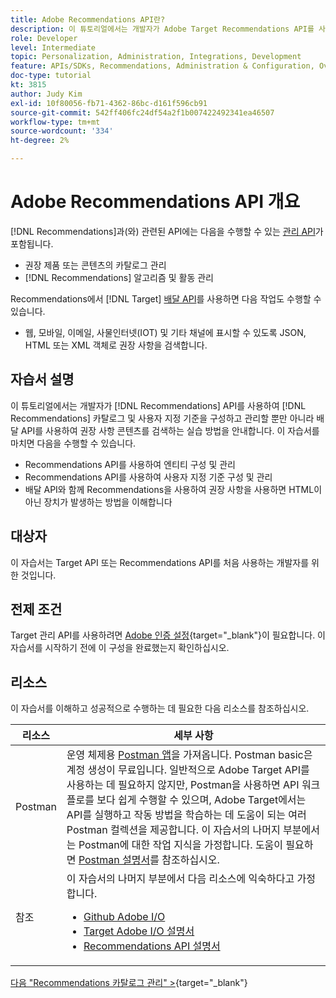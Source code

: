 ```yaml
---
title: Adobe Recommendations API란?
description: 이 튜토리얼에서는 개발자가 Adobe Target Recommendations API를 사용하여 Recommendations 카탈로그 및 사용자 지정 기준을 구성 및 관리하고 배달 API를 사용하여 권장 사항 콘텐츠를 검색하는 실습법을 안내합니다.
role: Developer
level: Intermediate
topic: Personalization, Administration, Integrations, Development
feature: APIs/SDKs, Recommendations, Administration & Configuration, Overview
doc-type: tutorial
kt: 3815
author: Judy Kim
exl-id: 10f80056-fb71-4362-86bc-d161f596cb91
source-git-commit: 542ff406fc24df54a2f1b007422492341ea46507
workflow-type: tm+mt
source-wordcount: '334'
ht-degree: 2%

---
```


# Adobe Recommendations API 개요

[!DNL Recommendations]과(와) 관련된 API에는 다음을 수행할 수 있는 [관리 API](https://experienceleague.adobe.com/docs/target/using/apis/api-overview.html?lang=ko)가 포함됩니다.

* 권장 제품 또는 콘텐츠의 카탈로그 관리
* [!DNL Recommendations] 알고리즘 및 활동 관리

Recommendations에서 [!DNL Target] [배달 API](https://experienceleague.adobe.com/docs/target/using/apis/api-overview.html?lang=ko)를 사용하면 다음 작업도 수행할 수 있습니다.

* 웹, 모바일, 이메일, 사물인터넷(IOT) 및 기타 채널에 표시할 수 있도록 JSON, HTML 또는 XML 객체로 권장 사항을 검색합니다.

## 자습서 설명

이 튜토리얼에서는 개발자가 [!DNL Recommendations] API를 사용하여 [!DNL Recommendations] 카탈로그 및 사용자 지정 기준을 구성하고 관리할 뿐만 아니라 배달 API를 사용하여 권장 사항 콘텐츠를 검색하는 실습 방법을 안내합니다. 이 자습서를 마치면 다음을 수행할 수 있습니다.

* Recommendations API를 사용하여 엔티티 구성 및 관리
* Recommendations API를 사용하여 사용자 지정 기준 구성 및 관리
* 배달 API와 함께 Recommendations을 사용하여 권장 사항을 사용하면 HTML이 아닌 장치가 발생하는 방법을 이해합니다

## 대상자

이 자습서는 Target API 또는 Recommendations API를 처음 사용하는 개발자를 위한 것입니다.

## 전제 조건

Target 관리 API를 사용하려면 [Adobe 인증 설정](https://experienceleague.adobe.com/docs/target-dev/developer/api/configure-authentication.html?lang=ko-KR){target="_blank"}이 필요합니다. 이 자습서를 시작하기 전에 이 구성을 완료했는지 확인하십시오.

## 리소스

이 자습서를 이해하고 성공적으로 수행하는 데 필요한 다음 리소스를 참조하십시오.

| 리소스 | 세부 사항 |
| --- | --- |
| Postman | 운영 체제용 [Postman 앱](https://www.postman.com/downloads/)을 가져옵니다. Postman basic은 계정 생성이 무료입니다. 일반적으로 Adobe Target API를 사용하는 데 필요하지 않지만, Postman을 사용하면 API 워크플로를 보다 쉽게 수행할 수 있으며, Adobe Target에서는 API를 실행하고 작동 방법을 학습하는 데 도움이 되는 여러 Postman 컬렉션을 제공합니다. 이 자습서의 나머지 부분에서는 Postman에 대한 작업 지식을 가정합니다. 도움이 필요하면 [Postman 설명서](https://learning.getpostman.com/)를 참조하십시오. |
| 참조 | 이 자습서의 나머지 부분에서 다음 리소스에 익숙하다고 가정합니다.<UL><li>[Github Adobe I/O](https://github.com/adobeio)</li><li>[Target Adobe I/O 설명서](https://developers.adobetarget.com/api/#introduction)</li><li>[Recommendations API 설명서](https://developers.adobetarget.com/api/recommendations/)</li></ul> |

[다음 &quot;Recommendations 카탈로그 관리&quot; >](https://experienceleague.adobe.com/docs/target-dev/developer/api/recommendations-api/manage-catalog.html?lang=ko){target="_blank"}
